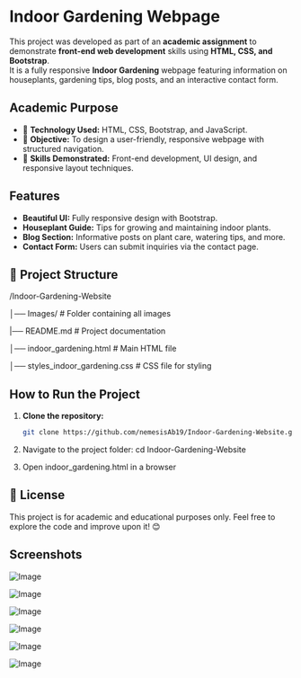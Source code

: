 # Indoor Gardening Webpage
This project was developed as part of an **academic assignment** to demonstrate **front-end web development** skills using **HTML, CSS, and Bootstrap**.  
It is a fully responsive **Indoor Gardening** webpage featuring information on houseplants, gardening tips, blog posts, and an interactive contact form.

## Academic Purpose  
- 📌 **Technology Used:** HTML, CSS, Bootstrap, and JavaScript.  
- 📌 **Objective:** To design a user-friendly, responsive webpage with structured navigation.  
- 📌 **Skills Demonstrated:** Front-end development, UI design, and responsive layout techniques.

## Features
- **Beautiful UI:** Fully responsive design with Bootstrap.  
- **Houseplant Guide:** Tips for growing and maintaining indoor plants.  
- **Blog Section:** Informative posts on plant care, watering tips, and more.  
- **Contact Form:** Users can submit inquiries via the contact page.

## 📂 Project Structure
/Indoor-Gardening-Website 

│── Images/     # Folder containing all images 

|── README.md     # Project documentation

│── indoor_gardening.html     # Main HTML file 

│── styles_indoor_gardening.css     # CSS file for styling 

## How to Run the Project
1. **Clone the repository:**
   ```bash
   git clone https://github.com/nemesisAb19/Indoor-Gardening-Website.git

2. Navigate to the project folder:
   cd Indoor-Gardening-Website

3. Open indoor_gardening.html in a browser

## 📜 License
This project is for academic and educational purposes only. Feel free to explore the code and improve upon it! 😊

## Screenshots
![Image](https://github.com/user-attachments/assets/1a6d6b74-7cb3-4fdb-bed9-8438376f935f)

![Image](https://github.com/user-attachments/assets/7ab6dd6d-bb22-4854-a1f3-2db746eecb91)

![Image](https://github.com/user-attachments/assets/81e07078-60a3-4b66-8b47-812a39156598)

![Image](https://github.com/user-attachments/assets/f4e545e3-bffd-452c-af02-d3c42d53860c)

![Image](https://github.com/user-attachments/assets/bafccf35-ebfb-4aa9-a171-82befed6def4)

![Image](https://github.com/user-attachments/assets/9c8d94a5-39c6-4573-985e-0463c7afe780)
